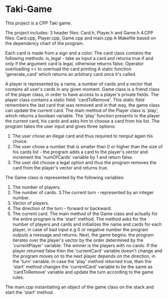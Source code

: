 # Taki-Game

This project is a CPP Taki game.

The project includes:
 3 header files: Card.h, Player.h and Game.h
4.CPP files: Card.cpp, Player.cpp, Game.cpp and main.cpp
A Makefile based on the dependency chart of the program.

Each card is made from a sign and a color. 
The card class contains the following methods:
is_legal - take as input a card and returns true if and only if the argument card is legal, otherwise returns false.
Operator overloading << to overload the card printing
A static function 'generate_card' which returns an arbitrary card once it's called. 

A player is represented by a name, a number of cards and a vector that contains all user's cards in any given moment.
Game class is a friend class of the player class, in order to have access to a player's private fields. 
The player class contains a static field: 'cardToRemove'. This static field remembers the last card that was removed and in that way, the game class can update the current card.
The main method of the Player class is 'play', which returns a boolean variable. The 'play' function presents to the player the current card, his cards and asks him to choose a card from his list. The program takes the user input and gives three options:
1. The user chose an illegal card and thus required to reinput again his choice.
2. The user chose a number that is smaller than 0 or higher than the size of his cards list - the program adds a card to the player's vector and increment the 'numOfCards' variable by 1 and return false.
3. The user did choose a legal option and thus the program removes the card from the player's vector and returns true.

The Game class is represented by the following variables:
1. The number of players.
2. The number of cards.
3.The current turn - represented by an integer number.
4. Vector of players.
5. The direction of the turn - forward or backward.
6. The current card.
The main method of the Game class and actually for the entire program is the 'start' method. The method asks for the number of players and cards and initializes the name and cards for each player, in case of bad input e.g 0 or negative number the program outputs a message and returns.
Next, the game begins:  the program iterates over the player's vector by the order determined by the 'currentPlayer' variable.
The winner is the players with no cards. 
If the player returned false then the 'currentCard' variable doesn't change and the program moves on to the next player depends on the direction, in the 'turn' variable.
In case the 'play' method returned true, then the 'start' method changes the 'currentCard' variable to be the same as 'cardToRemove' variable and update the turn according to the game rules.

The main.cpp instantiating an object of the game class on the stack and start the 'start' method.












